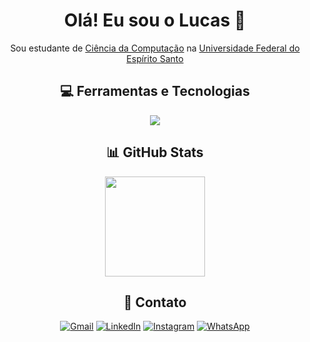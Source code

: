 <div align="center">

  # Olá! Eu sou o Lucas 👋

  Sou estudante de <a href="https://informatica.ufes.br/">Ciência da Computação</a> na <a href="https://www.ufes.br/">Universidade Federal do Espírito Santo</a>
  
  ## 💻 Ferramentas e Tecnologias
  
  <p>
    <a href="https://skillicons.dev">
      <img src="https://skillicons.dev/icons?i=py,js,html,css,c,cpp,cs,java" />
    </a>
  </p>
  
  ## 📊 GitHub Stats
  
  <p>
    <a href="https://github.com/LucasGaabriel"> 
      <img loading="lazy" height="160em" src="https://github-readme-stats.vercel.app/api/top-langs/?username=LucasGaabriel&layout=compact&langs_count=6&theme=tokyonight" />
    </a>
  </p> 

<!--
  <p>
    <a href="https://github.com/LucasGaabriel"> 
      <img loading="lazy" height="160em" src="https://github-readme-stats.vercel.app/api?username=LucasGaabriel&show_icons=true&theme=tokyonight" />
    </a>
  </p> 
-->

  ## 📧 Contato
  
  <div>
    <a href="mailto:lucasgabriiel.oliveira@gmail.com"><img src="https://img.shields.io/badge/Gmail-D14836?style=for-the-badge&logo=gmail&logoColor=white" alt="Gmail"></a>
    <a href="https://www.linkedin.com/in/lucas-go-costa"><img src="https://img.shields.io/badge/linkedin-%230077B5.svg?style=for-the-badge&logo=linkedin&logoColor=white" alt="LinkedIn"></a>
    <a href="https://www.instagram.com/lucas_go_costa"><img src="https://img.shields.io/badge/Instagram-%23E4405F.svg?style=for-the-badge&logo=Instagram&logoColor=white" alt="Instagram"></a>
    <a href="https://wa.me/5527996185056"><img src="https://img.shields.io/badge/WhatsApp-25D366?style=for-the-badge&logo=whatsapp&logoColor=white" alt="WhatsApp"></a>
  </div>

</div>
